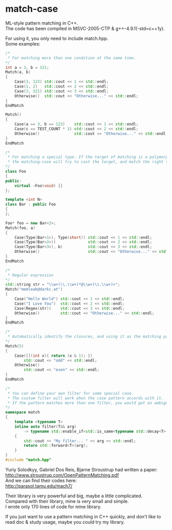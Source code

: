 # match-case
ML-style pattern matching in C++.  
The code has been compiled in MSVC-2005-CTP & g++-4.9.1(-std=c++1y).
 
For using it, you only need to include match.hpp.  
Some examples:
```cpp
/*
 * For matching more than one condition at the same time.
*/
int a = 3, b = 321;
Match(a, b)
{
    Case(3, 123) std::cout << 1 << std::endl;
    Case(1, 2)   std::cout << 2 << std::endl;
    Case(3, 321) std::cout << 3 << std::endl;
    Otherwise()  std::cout << "Otherwise..." << std::endl;
}
EndMatch

Match()
{
    Case(a == 3, b == 123)    std::cout << 1 << std::endl;
    Case(c == TEST_COUNT * 3) std::cout << 2 << std::endl;
    Otherwise()               std::cout << "Otherwise..." << std::endl;
}
EndMatch

/*
 * For matching a special type. If the target of matching is a polymorphic type, 
 * the matching-case will try to cast the target, and match the right subclass.
*/
class Foo
{
public:
    virtual ~Foo(void) {}
};

template <int N>
class Bar : public Foo
{
};

Foo* foo = new Bar<2>;
Match(foo, a)
{
    Case(Type(Bar<1>), Type(short)) std::cout << 1 << std::endl;
    Case(Type(Bar<2>))              std::cout << 2 << std::endl;
    Case(Type(Bar<3>), b)           std::cout << 3 << std::endl;
    Otherwise()                     std::cout << "Otherwise..." << std::endl;
}
EndMatch

/*
 * Regular expression
*/
std::string str = "\\w+(\\.\\w+)*@\\w+(\\.\\w+)+";
Match("memleak@darkc.at")
{
    Case("Hello World") std::cout << 1 << std::endl;
    Case("I Love You")  std::cout << 2 << std::endl;
    Case(Regex(str))    std::cout << 3 << std::endl;
    Otherwise()         std::cout << "Otherwise..." << std::endl;
}
EndMatch

/*
 * Automatically identify the closures, and using it as the matching pattern.
*/
Match(5)
{
    Case([](int x){ return (x & 1); })
        std::cout << "odd" << std::endl;
    Otherwise()
        std::cout << "even" << std::endl;
}
EndMatch

/*
 * You can define your own filter for some special case.
 * The custom filter will work when the case pattern accords with it.
 * If the pattern matches more than one filter, you would get an ambiguity compile error.
*/
namespace match
{
    template <typename T>
    inline auto filter(T&& arg)
        -> typename std::enable_if<std::is_same<typename std::decay<T>::type, const char*>::value, T&&>::type
    {
        std::cout << "My filter... " << arg << std::endl;
        return std::forward<T>(arg);
    }
}
#include "match.hpp"
```
Yuriy Solodkyy, Gabriel Dos Reis, Bjarne Stroustrup had written a paper:  
http://www.stroustrup.com/OpenPatternMatching.pdf  
And we can find their codes here:  
http://parasol.tamu.edu/mach7/  
 
Their library is very powerful and big, maybe a little complicated.  
Compared with their library, mine is very small and simple.  
I wrote only 170 lines of code for mine library.  
 
If you just want to use a pattern matching in C++ quickly, and don't like to read doc & study usage, maybe you could try my library.
